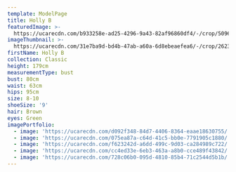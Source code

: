 ```yaml
---
template: ModelPage
title: Holly B
featuredImage: >-
  https://ucarecdn.com/b933258e-ad25-4296-9a43-82af96860df4/-/crop/5096x2753/0,0/-/preview/
imageThumbnail: >-
  https://ucarecdn.com/31e7ba9d-bd4b-47ab-a60a-6d8ebeaefea6/-/crop/2623x3617/1249,0/-/preview/
firstName: Holly B
collection: Classic
height: 179cm
measurementType: bust
bust: 80cm
waist: 63cm
hips: 95cm
size: 8-10
shoeSize: '9'
hair: Brown
eyes: Green
imagePortfolio:
  - image: 'https://ucarecdn.com/d092f348-84d7-4406-8364-eaae18630755/'
  - image: 'https://ucarecdn.com/075ea87a-c64d-41c5-bb0e-7791905c1880/'
  - image: 'https://ucarecdn.com/f623242d-a6dd-499c-9d03-ca284989c722/'
  - image: 'https://ucarecdn.com/cc4ed33e-6eb3-463a-a8b0-cce489f43842/'
  - image: 'https://ucarecdn.com/728c06b0-095d-4810-85b4-71c2544d5b1b/'
---
```


